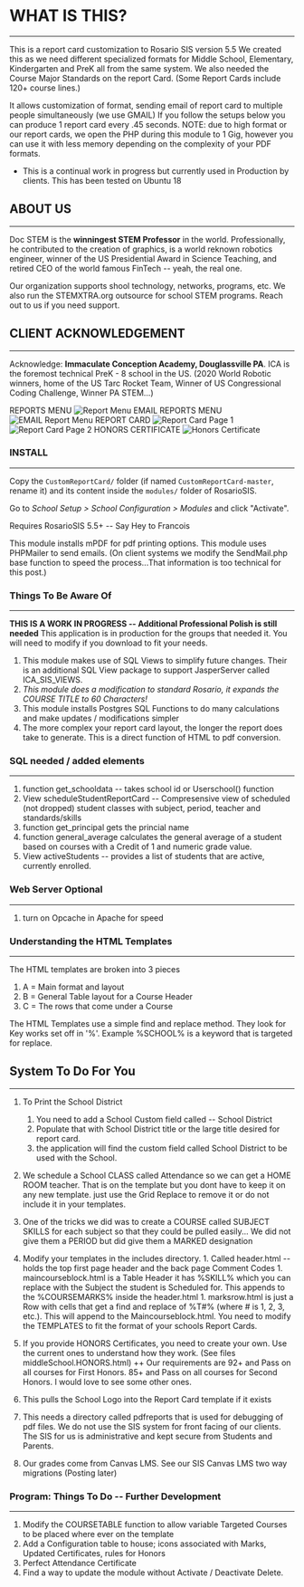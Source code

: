 # WHAT IS THIS?
------
This is a report card customization to Rosario SIS version 5.5
We created this as we need different specialized formats for Middle School, Elementary, Kindergarten and PreK all from the same system. We also needed the Course Major Standards on the
report Card. (Some Report Cards include 120+ course lines.)

It allows customization of format, sending email of report card to multiple people simultaneously (we use GMAIL)
If you follow the setups below you can produce 1 report card every .45 seconds.
NOTE: due to high format or our report cards, we open the PHP during this module to 1 Gig, however you can use it with less memory depending on the complexity of your PDF formats.

* This is a continual work in progress but currently used in Production by clients. This has been tested on Ubuntu 18

## ABOUT US
------
Doc STEM is the **winningest STEM Professor** in the world. Professionally, he contributed to the creation of graphics, is a world reknown robotics engineer, winner of the US Presidential Award in Science Teaching, and retired CEO of the world famous FinTech -- yeah, the real one.

Our organization supports shool technology, networks, programs, etc. We also run the STEMXTRA.org outsource for school STEM programs. Reach out to us if you need support.

## CLIENT ACKNOWLEDGEMENT
------
Acknowledge: **Immaculate Conception Academy, Douglassville PA**. ICA is the foremost technical PreK - 8 school in the US. (2020 World Robotic winners, home of the US Tarc Rocket Team, Winner of US Congressional Coding Challenge, Winner PA STEM...)

REPORTS MENU
![Report Menu](reportsMenu.PNG)
EMAIL REPORTS MENU
![EMAIL Report Menu](emailMenu.PNG)
REPORT CARD
![Report Card Page 1](page1Report.PNG)
![Report Card Page 2](reportpage2.PNG)
HONORS CERTIFICATE
![Honors Certificate](Certificate.PNG)

### INSTALL
-------
Copy the `CustomReportCard/` folder (if named `CustomReportCard-master`, rename it) and its content inside the `modules/` folder of RosarioSIS.

Go to _School Setup > School Configuration > Modules_ and click "Activate".

Requires RosarioSIS 5.5+  -- Say Hey to Francois

This module installs mPDF for pdf printing options.
This module uses PHPMailer to send emails.
(On client systems we modify the SendMail.php base function to speed the process...That information is too technical for this post.)


### Things To Be Aware Of
------
**THIS IS A WORK IN PROGRESS  -- Additional Professional Polish is still needed**
This application is in production for the groups that needed it. You will need to modify if you download to fit your needs.

1. This module makes use of SQL Views to simplify future changes. Their is an additional SQL View package to support JasperServer called ICA_SIS_VIEWS.
2. *This module does a modification to standard Rosario, it expands the COURSE TITLE to 60 Characters!*
3. This module installs Postgres SQL Functions to do many calculations and make updates / modifications simpler
4. The more complex your report card layout, the longer the report does take to generate. This is a direct function of HTML to pdf conversion.

### SQL needed / added elements
------
1. function get_schooldata -- takes school id or Userschool() function
2. View scheduleStudentReportCard -- Compresensive view of scheduled (not dropped) student classes with subject, period, teacher and standards/skills
3. function get_principal gets the princial name
4. function general_average calculates the general average of a student based on courses with a Credit of 1 and numeric grade value.
5. View activeStudents -- provides a list of students that are active, currently enrolled.


### Web Server Optional
-------
1. turn on Opcache in Apache for speed


### Understanding the HTML Templates
-----
The HTML templates are broken into 3 pieces
1. A = Main format and layout
2. B = General Table layout for a Course Header
3. C = The rows that come under a Course

The HTML Templates use a simple find and replace method. They look for Key works set off in '%'. Example %SCHOOL% is a keyword that is targeted for replace.


## System To Do For You
-----
1. To Print the School District
    1. You need to add a School Custom field called -- School District
	2. Populate that with School District title or the large title desired for report card.
	3. the application will find the custom field called School District to be used with the School.

2. We schedule a School CLASS called Attendance so we can get a HOME ROOM teacher. 
That is on the template but you dont have to keep it on any new template. just use the Grid Replace to remove it or do not include it in your templates.

3. One of the tricks we did was to create a COURSE called SUBJECT SKILLS for each subject so that they could be pulled easily... We did not give them a PERIOD but did give them a MARKED designation 

4. Modify your templates in the includes directory. 
         1. Called header.html -- holds the top first page header and the back page Comment Codes
         1. maincourseblock.html is a Table Header it has %SKILL% which you can replace with the Subject the student is Scheduled for. This appends to the %COURSEMARKS% inside the header.html
         1. marksrow.html is just a Row with cells that get a find and replace of %T#% (where # is 1, 2, 3, etc.). This will append to the Maincourseblock.html.
You need to modify the TEMPLATES to fit the format of your schools Report Cards.

5. If you provide HONORS Certificates, you need to create your own. Use the current ones to understand how they work. (See files middleSchool.HONORS.html)
++ Our requirements are 92+ and Pass on all courses for First Honors. 85+ and Pass on all courses for Second Honors.
I would love to see some other ones.

6. This pulls the School Logo into the Report Card template if it exists

7. This needs a directory called pdfreports that is used for debugging of pdf files. We do not use the SIS system for front facing of our clients. The SIS for us is administrative and kept secure from Students and Parents.

8. Our grades come from Canvas LMS. See our SIS Canvas LMS two way migrations (Posting later)

### Program: Things To Do -- Further Development
------
1. Modify the COURSETABLE function to allow variable Targeted Courses to be placed where ever on the template
2. Add a Configuration table to house; icons associated with Marks, Updated Certificates, rules for Honors
3. Perfect Attendance Certificate
4. Find a way to update the module without Activate / Deactivate Delete.

